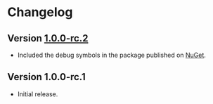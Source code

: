 # Changelog

## Version [1.0.0-rc.2](https://github.com/cedx/which.net/compare/v1.0.0-rc.1...v1.0.0-rc.2)
- Included the debug symbols in the package published on [NuGet](https://www.nuget.org).

## Version 1.0.0-rc.1
- Initial release.
